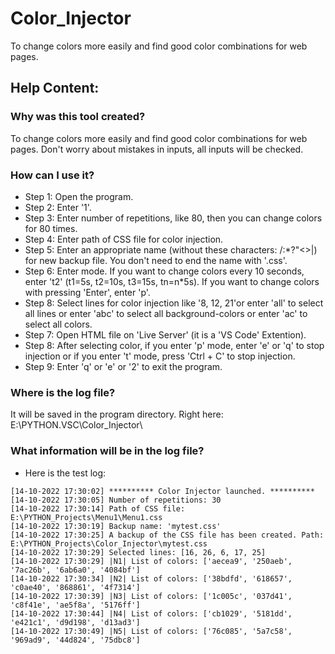 # Color_Injector
To change colors more easily and find good color combinations for web pages.

## Help Content:
### Why was this tool created?
To change colors more easily and find good color combinations for web pages. Don't worry about mistakes in inputs, all inputs will be checked.

### How can I use it?
- Step 1: Open the program.
- Step 2: Enter '1'.
- Step 3: Enter number of repetitions, like 80, then you can change colors for 80 times.
- Step 4: Enter path of CSS file for color injection.
- Step 5: Enter an appropriate name (without these characters: \/:*?"<>|) for new backup file. You don't need to end the name with '.css'.
- Step 6: Enter mode. If you want to change colors every 10 seconds, enter 't2' (t1=5s, t2=10s, t3=15s, tn=n*5s). If you want to change colors with pressing 'Enter', enter 'p'.
- Step 8: Select lines for color injection like '8, 12, 21'or enter 'all' to select all lines or enter 'abc' to select all background-colors or enter 'ac' to select all colors.
- Step 7: Open HTML file on 'Live Server' (it is a 'VS Code' Extention).
- Step 8: After selecting color, if you enter 'p' mode, enter 'e' or 'q' to stop injection or if you enter 't' mode, press 'Ctrl + C' to stop injection.
- Step 9: Enter 'q' or 'e' or '2' to exit the program.

### Where is the log file?
It will be saved in the program directory. Right here: E:\PYTHON.VSC\Color_Injector\

### What information will be in the log file?
- Here is the test log:
```
[14-10-2022 17:30:02] ********** Color Injector launched. **********
[14-10-2022 17:30:05] Number of repetitions: 30
[14-10-2022 17:30:14] Path of CSS file: E:\PYTHON_Projects\Menu1\Menu1.css
[14-10-2022 17:30:19] Backup name: 'mytest.css'
[14-10-2022 17:30:25] A backup of the CSS file has been created. Path: E:\PYTHON_Projects\Color_Injector\mytest.css
[14-10-2022 17:30:29] Selected lines: [16, 26, 6, 17, 25]
[14-10-2022 17:30:29] |N1| List of colors: ['aecea9', '250aeb', '7ac26b', '6ab6a0', '4084bf']
[14-10-2022 17:30:34] |N2| List of colors: ['38bdfd', '618657', 'c0ae40', '868861', '4f7314']
[14-10-2022 17:30:39] |N3| List of colors: ['1c005c', '037d41', 'c8f41e', 'ae5f8a', '5176ff']
[14-10-2022 17:30:44] |N4| List of colors: ['cb1029', '5181dd', 'e421c1', 'd9d198', 'd13ad3']
[14-10-2022 17:30:49] |N5| List of colors: ['76c085', '5a7c58', '969ad9', '44d824', '75dbc8']
```
